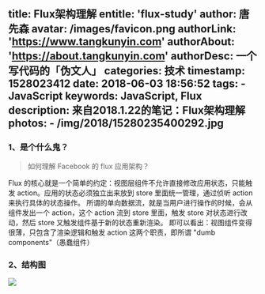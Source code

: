 title: Flux架构理解
entitle: 'flux-study'
author: 唐先森
avatar: /images/favicon.png
authorLink: 'https://www.tangkunyin.com'
authorAbout: 'https://about.tangkunyin.com'
authorDesc: 一个写代码的「伪文人」
categories: 技术
timestamp: 1528023412
date: 2018-06-03 18:56:52
tags:
    - JavaScript
keywords: JavaScript, Flux
description: 来自2018.1.22的笔记：Flux架构理解
photos:
    - /img/2018/15280235400292.jpg
---


### 1、是个什么鬼？

> 如何理解 Facebook 的 flux 应用架构？

Flux 的核心就是一个简单的约定：视图层组件不允许直接修改应用状态，只能触发 action。应用的状态必须独立出来放到 store 里面统一管理，通过侦听 action 来执行具体的状态操作。
所谓的单向数据流，就是当用户进行操作的时候，会从组件发出一个 action，这个 action 流到 store 里面，触发 store 对状态进行改动，然后 store 又触发组件基于新的状态重新渲染。
即可以看出：视图组件变得很薄，只包含了渲染逻辑和触发 action 这两个职责，即所谓 "dumb components"（愚蠢组件）

### 2、结构图

![](/img/2018/15280235400292.jpg)



